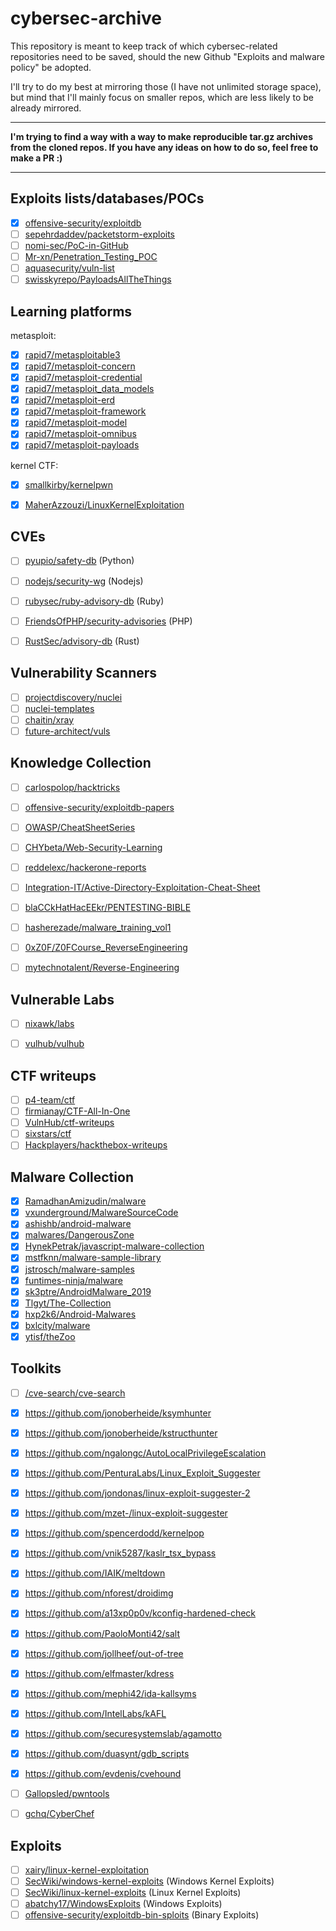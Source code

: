 # cybersec-archive

This repository is meant to keep track of which cybersec-related repositories
need to be saved, should the new Github "Exploits and malware policy" be adopted.

I'll try to do my best at mirroring those (I have not unlimited storage space),
but mind that I'll mainly focus on smaller repos, which are less likely to be
already mirrored.

---

**I'm trying to find a way with a way to make reproducible tar.gz archives from the
cloned repos. If you have any ideas on how to do so, feel free to make a PR :)**

---

## Exploits lists/databases/POCs

* [x] [offensive-security/exploitdb](https://github.com/offensive-security/exploitdb)
* [ ] [sepehrdaddev/packetstorm-exploits](https://github.com/sepehrdaddev/packetstorm-exploits)
* [ ] [nomi-sec/PoC-in-GitHub](https://github.com/nomi-sec/PoC-in-GitHub)
* [ ] [Mr-xn/Penetration_Testing_POC](https://github.com/Mr-xn/Penetration_Testing_POC)
* [ ] [aquasecurity/vuln-list](https://github.com/aquasecurity/vuln-list)
* [ ] [swisskyrepo/PayloadsAllTheThings](https://github.com/swisskyrepo/PayloadsAllTheThings)

## Learning platforms

metasploit:
* [x] [rapid7/metasploitable3](https://github.com/rapid7/metasploitable3)
* [x] [rapid7/metasploit-concern](https://github.com/rapid7/metasploit-concern)
* [x] [rapid7/metasploit-credential](https://github.com/rapid7/metasploit-credential)
* [x] [rapid7/metasploit_data_models](https://github.com/rapid7/metasploit_data_models)
* [x] [rapid7/metasploit-erd](https://github.com/rapid7/metasploit-erd)
* [x] [rapid7/metasploit-framework](https://github.com/rapid7/metasploit-framework)
* [x] [rapid7/metasploit-model](https://github.com/rapid7/metasploit-model)
* [x] [rapid7/metasploit-omnibus](https://github.com/rapid7/metasploit-omnibus)
* [x] [rapid7/metasploit-payloads](https://github.com/rapid7/metasploit-payloads)

kernel CTF:
* [x] [smallkirby/kernelpwn](https://github.com/smallkirby/kernelpwn)
* [x] [MaherAzzouzi/LinuxKernelExploitation](https://github.com/MaherAzzouzi/LinuxKernelExploitation)


## CVEs

* [ ] [pyupio/safety-db](https://github.com/pyupio/safety-db) (Python)
* [ ] [nodejs/security-wg](https://github.com/nodejs/security-wg) (Nodejs)
* [ ] [rubysec/ruby-advisory-db](https://github.com/rubysec/ruby-advisory-db) (Ruby)
* [ ] [FriendsOfPHP/security-advisories](https://github.com/FriendsOfPHP/security-advisories) (PHP)
* [ ] [RustSec/advisory-db](https://github.com/RustSec/advisory-db) (Rust)


## Vulnerability Scanners

* [ ] [projectdiscovery/nuclei](https://github.com/projectdiscovery/nuclei)
* [ ] [nuclei-templates](https://github.com/projectdiscovery/nuclei-templates)
* [ ] [chaitin/xray](https://github.com/chaitin/xray)
* [ ] [future-architect/vuls](https://github.com/future-architect/vuls)

## Knowledge Collection

* [ ] [carlospolop/hacktricks](https://github.com/carlospolop/hacktricks)
* [ ] [offensive-security/exploitdb-papers](https://github.com/offensive-security/exploitdb-papers)
* [ ] [OWASP/CheatSheetSeries](https://github.com/OWASP/CheatSheetSeries)
* [ ] [CHYbeta/Web-Security-Learning](https://github.com/CHYbeta/Web-Security-Learning)
* [ ] [reddelexc/hackerone-reports](https://github.com/reddelexc/hackerone-reports)
* [ ] [Integration-IT/Active-Directory-Exploitation-Cheat-Sheet](https://github.com/Integration-IT/Active-Directory-Exploitation-Cheat-Sheet)
* [ ] [blaCCkHatHacEEkr/PENTESTING-BIBLE](https://github.com/blaCCkHatHacEEkr/PENTESTING-BIBLE)
* [ ] [hasherezade/malware_training_vol1](https://github.com/hasherezade/malware_training_vol1)
* [ ] [0xZ0F/Z0FCourse_ReverseEngineering](https://github.com/0xZ0F/Z0FCourse_ReverseEngineering)
* [ ] [mytechnotalent/Reverse-Engineering](https://github.com/mytechnotalent/Reverse-Engineering)


## Vulnerable Labs

* [ ] [nixawk/labs](https://github.com/nixawk/labs)
* [ ] [vulhub/vulhub](https://github.com/vulhub/vulhub)


## CTF writeups

* [ ] [p4-team/ctf](https://github.com/p4-team/ctf)
* [ ] [firmianay/CTF-All-In-One](https://github.com/firmianay/CTF-All-In-One)
* [ ] [VulnHub/ctf-writeups](https://github.com/VulnHub/ctf-writeups)
* [ ] [sixstars/ctf](https://github.com/sixstars/ctf)
* [ ] [Hackplayers/hackthebox-writeups](https://github.com/Hackplayers/hackthebox-writeups)

## Malware Collection

* [x] [RamadhanAmizudin/malware](https://github.com/RamadhanAmizudin/malware)
* [x] [vxunderground/MalwareSourceCode](https://github.com/vxunderground/MalwareSourceCode)
* [x] [ashishb/android-malware](https://github.com/ashishb/android-malware)
* [x] [malwares/DangerousZone](https://github.com/malwares/DangerousZone)
* [x] [HynekPetrak/javascript-malware-collection](https://github.com/HynekPetrak/javascript-malware-collection)
* [x] [mstfknn/malware-sample-library](https://github.com/mstfknn/malware-sample-library)
* [x] [jstrosch/malware-samples](https://github.com/jstrosch/malware-samples)
* [x] [funtimes-ninja/malware](https://github.com/funtimes-ninja/malware)
* [x] [sk3ptre/AndroidMalware_2019](https://github.com/sk3ptre/AndroidMalware_2019)
* [x] [Tlgyt/The-Collection](https://github.com/Tlgyt/The-Collection)
* [x] [hxp2k6/Android-Malwares](https://github.com/hxp2k6/Android-Malwares)
* [x] [bxlcity/malware](https://github.com/bxlcity/malware)
* [x] [ytisf/theZoo](https://github.com/ytisf/theZoo)

## Toolkits

* [ ] [/cve-search/cve-search](https://github.com/cve-search/cve-search)
* [x] https://github.com/jonoberheide/ksymhunter
* [x] https://github.com/jonoberheide/kstructhunter
* [x] https://github.com/ngalongc/AutoLocalPrivilegeEscalation
* [x] https://github.com/PenturaLabs/Linux_Exploit_Suggester
* [x] https://github.com/jondonas/linux-exploit-suggester-2
* [x] https://github.com/mzet-/linux-exploit-suggester
* [x] https://github.com/spencerdodd/kernelpop
* [x] https://github.com/vnik5287/kaslr_tsx_bypass
* [x] https://github.com/IAIK/meltdown
* [x] https://github.com/nforest/droidimg
* [x] https://github.com/a13xp0p0v/kconfig-hardened-check
* [x] https://github.com/PaoloMonti42/salt
* [x] https://github.com/jollheef/out-of-tree
* [x] https://github.com/elfmaster/kdress
* [x] https://github.com/mephi42/ida-kallsyms
* [x] https://github.com/IntelLabs/kAFL
* [x] https://github.com/securesystemslab/agamotto
* [x] https://github.com/duasynt/gdb_scripts
* [x] https://github.com/evdenis/cvehound
* [ ] [Gallopsled/pwntools](https://github.com/Gallopsled/pwntools)
* [ ] [gchq/CyberChef](https://github.com/gchq/CyberChef)


## Exploits

* [ ] [xairy/linux-kernel-exploitation](https://github.com/xairy/linux-kernel-exploitation)
* [ ] [SecWiki/windows-kernel-exploits](https://github.com/SecWiki/windows-kernel-exploits) (Windows Kernel Exploits)
* [ ] [SecWiki/linux-kernel-exploits](https://github.com/SecWiki/linux-kernel-exploits) (Linux Kernel Exploits)
* [ ] [abatchy17/WindowsExploits](https://github.com/abatchy17/WindowsExploits) (Windows Exploits)
* [ ] [offensive-security/exploitdb-bin-sploits](https://github.com/offensive-security/exploitdb-bin-sploits) (Binary Exploits)
